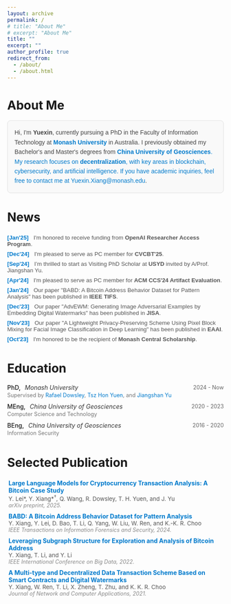 ```yaml
---
layout: archive
permalink: /
# title: "About Me"
# excerpt: "About Me"
title: ""
excerpt: ""
author_profile: true
redirect_from: 
  - /about/
  - /about.html
---
```


About Me
======
<div style="font-family: Arial, sans-serif; font-size: 1em; color: #444; line-height: 1.6; 
            background-color: #f9f9f9; border: 1px solid #e0e0e0; border-radius: 8px; 
            padding: 16px; margin: 16px 0;">
  Hi, I'm <strong>Yuexin</strong>, currently pursuing a PhD in the Faculty of Information Technology at 
  <strong><a href="https://www.monash.edu/" style="color: #007acc; text-decoration: none;">Monash University</a></strong> in Australia. 
  I previously obtained my Bachelor's and Master's degrees from <strong><a href="https://en.cug.edu.cn" style="color: #007acc; text-decoration: none;">China University of Geosciences</strong>. 
  My research focuses on <strong>decentralization</strong>, with key areas in blockchain, cybersecurity, and artificial intelligence. 
  If you have academic inquiries, feel free to contact me at 
  <a href="mailto:Yuexin.Xiang@monash.edu" style="color: #007acc; text-decoration: none;">Yuexin.Xiang@monash.edu</a>.
</div>

News
======

<style>
  .list__news {
    list-style: none;
    padding-left: 0;
    margin: 0;
    font-family: Arial, sans-serif;
    font-size: 0.95em;
    color: #555;
  }
  .list__news li {
    padding: 4px 0;
    border-bottom: none;
  }
  .list__news li:last-child {
    border-bottom: none;
  }
  .list__news li span.date {
    font-weight: bold;
    color: #007acc; 
    margin-right: 8px;
  }
</style>

<ul class="list__news">
  <li><span class="date">[Jan'25]</span> I'm honored to receive funding from <strong>OpenAI Researcher Access Program</strong>.</li>
  <li><span class="date">[Dec'24]</span> I'm pleased to serve as PC member for <strong>CVCBT'25</strong>.</li>
  <li><span class="date">[Sep'24]</span> I’m thrilled to start as Visiting PhD Scholar at <strong>USYD</strong> invited by A/Prof. Jiangshan Yu.</li>
  <li><span class="date">[Apr'24]</span> I'm pleased to serve as PC member for <strong>ACM CCS'24 Artifact Evaluation</strong>.</li>
  <li><span class="date">[Jan'24]</span> Our paper "BABD: A Bitcoin Address Behavior Dataset for Pattern Analysis" has been published in <strong>IEEE TIFS</strong>.</li>
  <li><span class="date">[Dec'23]</span> Our paper "AdvEWM: Generating Image Adversarial Examples by Embedding Digital Watermarks" has been published in <strong>JISA</strong>.</li>
  <li><span class="date">[Nov'23]</span> Our paper "A Lightweight Privacy-Preserving Scheme Using Pixel Block Mixing for Facial Image Classification in Deep Learning" has been published in <strong>EAAI</strong>.</li>
  <li><span class="date">[Oct'23]</span> I'm honored to be the recipient of <strong>Monash Central Scholarship</strong>.</li>
</ul>

<!--
<ul class="list__news" style="list-style: none; padding-left: 0;">
  <li><span style="color: blue;">[Jan'25]</span> I'm honored to receive funding from <strong>OpenAI Researcher Access Program</strong>. </li>
  <li><span style="color: blue;">[Dec'24]</span> I'm pleased to serve as PC member for <strong>CVCBT'25</strong>.</li>
  <li><span style="color: blue;">[Sep'24]</span> I’m thrilled to start as Visiting PhD Scholar at <strong>USYD</strong> invited by A/Prof. Jiangshan Yu.</li>
  <li><span style="color: blue;">[Apr'24]</span> I'm pleased to serve as PC member for <strong>ACM CCS'24 Artifact Evaluation</strong>.</li>
  <li><span style="color: blue;">[Jan'24]</span> Our paper "BABD: A Bitcoin Address Behavior Dataset for Pattern Analysis" has been published in <strong>IEEE TIFS</strong>.</li>
  <li><span style="color: blue;">[Dec'23]</span> Our paper "AdvEWM: Generating Image Adversarial Examples by Embedding Digital Watermarks" has been published in <strong>JISA</strong>.</li>
  <li><span style="color: blue;">[Nov'23]</span> Our paper "A Lightweight Privacy-Preserving Scheme Using Pixel Block Mixing for Facial Image Classification in Deep Learning" has been published in <strong>EAAI</strong>.</li>
  <li><span style="color: blue;">[Oct'23]</span> I'm honored to be the recipient of <strong>Monash Central Scholarship</strong>.</li>
</ul>
-->



Education
======

<style>
  .education-item {
    margin-bottom: 5px;
    padding-bottom: 5px;
  }

  .edu-top {
    display: flex;
    flex-wrap: wrap;
    justify-content: space-between;
    align-items: center;
    font-size: 1em;
  }
  .edu-left {

  }
  .edu-degree {
    font-weight: 500;
    font-size: 1em;
  }
  .edu-university {
    margin-left: 6px;
    font-style: italic;
    color: #333;
  }
  .edu-time {
    font-size: 0.9em;
    color: #666;
  }

  .edu-details {
    margin-top: 2px;
    font-size: 0.9em;
    color: #777;
  }

  .edu-details a {
    color: #007acc;
    text-decoration: none;
  }
</style>

<div class="education-item">
  <div class="edu-top">
    <div class="edu-left">
      <span class="edu-degree">PhD,</span>
      <span class="edu-university">Monash University</span>
    </div>
    <div class="edu-time">2024 - Now</div>
  </div>
  <div class="edu-details">
    Supervised by <a href="https://dowsley.net">Rafael Dowsley</a>, 
    <a href="https://thyuen.github.io">Tsz Hon Yuen</a>, and 
    <a href="https://jiangshanyu.github.io">Jiangshan Yu</a>
  </div>
</div>

<div class="education-item">
  <div class="edu-top">
    <div class="edu-left">
      <span class="edu-degree">MEng,</span>
      <span class="edu-university">China University of Geosciences</span>
    </div>
    <div class="edu-time">2020 - 2023</div>
  </div>
  <div class="edu-details">
    Computer Science and Technology
  </div>
</div>

<div class="education-item">
  <div class="edu-top">
    <div class="edu-left">
      <span class="edu-degree">BEng,</span>
      <span class="edu-university">China University of Geosciences</span>
    </div>
    <div class="edu-time">2016 - 2020</div>
  </div>
  <div class="edu-details">
    Information Security
  </div>
</div>


<!-- * PhD, Monash University, 2024 - Now (supervised by [Rafael Dowsley](https://dowsley.net), [Tsz Hon Yuen](https://thyuen.github.io), and [Jiangshan Yu](https://jiangshanyu.github.io/))-->
<!--* MEng in Computer Science and Technology, China University of Geosciences, 2020 - 2023-->
<!--* BEng in Information Security, China University of Geosciences, 2016 - 2020-->
 
Selected Publication
======

<div style="margin: 3px 0; padding: 3px;">
  <strong> <a href="https://arxiv.org/abs/2501.18158" style="text-decoration: none; color: #007acc;">Large Language Models for Cryptocurrency Transaction Analysis: A Bitcoin Case Study</a></strong> <br />
  <span style="font-size: 0.95em; color: #555;">Y. Lei*, Y. Xiang*<sup>†</sup>, Q. Wang, R. Dowsley, T. H. Yuen, and J. Yu</span> <br />
  <em style="font-size: 0.9em; color: #888;">arXiv preprint, 2025.</em>
</div>

<div style="margin: 3px 0; padding: 3px;">
  <strong> <a href="https://doi.org/10.1109/TIFS.2023.3347894" style="text-decoration: none; color: #007acc;">BABD: A Bitcoin Address Behavior Dataset for Pattern Analysis</a></strong> <br />
  <span style="font-size: 0.95em; color: #555;">Y. Xiang, Y. Lei, D. Bao, T. Li, Q. Yang, W. Liu, W. Ren, and K.-K. R. Choo</span> <br />
  <em style="font-size: 0.9em; color: #888;">IEEE Transactions on Information Forensics and Security, 2024.</em>
</div>

<div style="margin: 3px 0; padding: 3px;">
  <strong> <a href="https://doi.org/10.1109/BigData55660.2022.10020980" style="text-decoration: none; color: #007acc;">Leveraging Subgraph Structure for Exploration and Analysis of Bitcoin Address</a></strong> <br />
  <span style="font-size: 0.95em; color: #555;">Y. Xiang, T. Li, and Y. Li</span> <br />
  <em style="font-size: 0.9em; color: #888;">IEEE International Conference on Big Data, 2022.</em>
</div>

<div style="margin: 3px 0; padding: 3px;">
  <strong> <a href="https://doi.org/10.1016/j.jnca.2020.102953" style="text-decoration: none; color: #007acc;">A Multi-type and Decentralized Data Transaction Scheme Based on Smart Contracts and Digital Watermarks</a></strong> <br />
  <span style="font-size: 0.95em; color: #555;">Y. Xiang, W. Ren, T. Li, X. Zheng, T. Zhu, and K. K. R. Choo</span> <br />
  <em style="font-size: 0.9em; color: #888;">Journal of Network and Computer Applications, 2021.</em>
</div>


